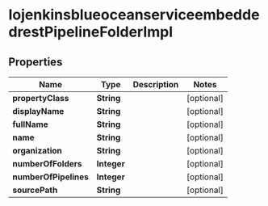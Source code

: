 
# IojenkinsblueoceanserviceembeddedrestPipelineFolderImpl

## Properties
Name | Type | Description | Notes
------------ | ------------- | ------------- | -------------
**propertyClass** | **String** |  |  [optional]
**displayName** | **String** |  |  [optional]
**fullName** | **String** |  |  [optional]
**name** | **String** |  |  [optional]
**organization** | **String** |  |  [optional]
**numberOfFolders** | **Integer** |  |  [optional]
**numberOfPipelines** | **Integer** |  |  [optional]
**sourcePath** | **String** |  |  [optional]



